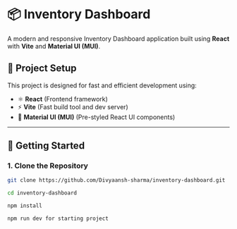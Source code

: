 # 📦 Inventory Dashboard

A modern and responsive Inventory Dashboard application built using **React** with **Vite** and **Material UI (MUI)**.

## 🚀 Project Setup

This project is designed for fast and efficient development using:

- ⚛️ **React** (Frontend framework)
- ⚡ **Vite** (Fast build tool and dev server)
- 🎨 **Material UI (MUI)** (Pre-styled React UI components)

---

## 📁 Getting Started

### 1. Clone the Repository

```bash
git clone https://github.com/Divyaansh-sharma/inventory-dashboard.git

cd inventory-dashboard

npm install

npm run dev for starting project
